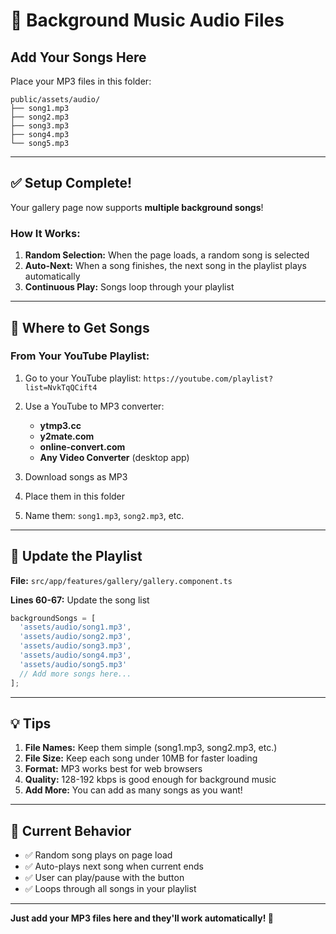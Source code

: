 # 🎵 Background Music Audio Files

## Add Your Songs Here

Place your MP3 files in this folder:

```
public/assets/audio/
├── song1.mp3
├── song2.mp3
├── song3.mp3
├── song4.mp3
└── song5.mp3
```

---

## ✅ Setup Complete!

Your gallery page now supports **multiple background songs**!

### How It Works:

1. **Random Selection:** When the page loads, a random song is selected
2. **Auto-Next:** When a song finishes, the next song in the playlist plays automatically
3. **Continuous Play:** Songs loop through your playlist

---

## 🎼 Where to Get Songs

### From Your YouTube Playlist:

1. Go to your YouTube playlist: `https://youtube.com/playlist?list=NvkTqQCift4`
2. Use a YouTube to MP3 converter:
   - **ytmp3.cc**
   - **y2mate.com**
   - **online-convert.com**
   - **Any Video Converter** (desktop app)

3. Download songs as MP3
4. Place them in this folder
5. Name them: `song1.mp3`, `song2.mp3`, etc.

---

## 📝 Update the Playlist

**File:** `src/app/features/gallery/gallery.component.ts`

**Lines 60-67:** Update the song list

```typescript
backgroundSongs = [
  'assets/audio/song1.mp3',
  'assets/audio/song2.mp3',
  'assets/audio/song3.mp3',
  'assets/audio/song4.mp3',
  'assets/audio/song5.mp3'
  // Add more songs here...
];
```

---

## 💡 Tips

1. **File Names:** Keep them simple (song1.mp3, song2.mp3, etc.)
2. **File Size:** Keep each song under 10MB for faster loading
3. **Format:** MP3 works best for web browsers
4. **Quality:** 128-192 kbps is good enough for background music
5. **Add More:** You can add as many songs as you want!

---

## 🎯 Current Behavior

- ✅ Random song plays on page load
- ✅ Auto-plays next song when current ends
- ✅ User can play/pause with the button
- ✅ Loops through all songs in your playlist

---

**Just add your MP3 files here and they'll work automatically! 🎉**
